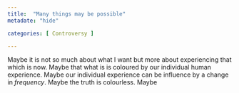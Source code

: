 ```yaml
---
title:  "Many things may be possible"
metadate: "hide"

categories: [ Controversy ]

---
```

Maybe it is not so much about what I want but more about experiencing that which is now.
Maybe that what is is coloured by our individual human experience.
Maybe our individual experience can be influence by a change in *frequency*.
Maybe the truth is colourless.
Maybe
